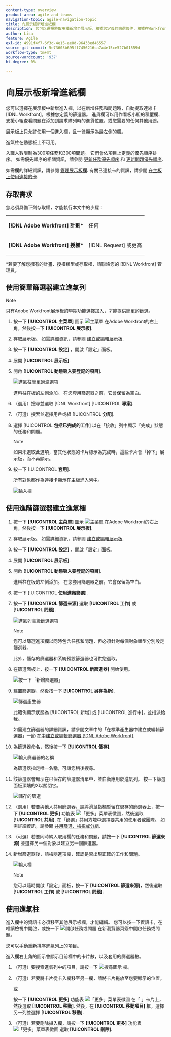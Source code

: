 ```yaml
---
content-type: overview
product-area: agile-and-teams
navigation-topic: agile-navigation-topic
title: 向展示板新增進紙欄
description: 您可以選擇將取用欄新增至展示板，根據您定義的篩選條件，根據在Workfront中新增的任務和問題，自動提取作為已連線卡片的問題。
author: Lisa
feature: Agile
exl-id: 4991f4f7-6f3d-4e15-ae8d-96433ed46557
source-git-commit: 5e73603b695ff7456216ca7a4e15ce527b01559d
workflow-type: tm+mt
source-wordcount: '937'
ht-degree: 0%

---
```


# 向展示板新增進紙欄

您可以選擇在展示板中新增進入欄，以在新增任務和問題時，自動提取連線卡 [!DNL Workfront]，根據您定義的篩選器。 進貨欄可以用作看板小組的積壓欄、支援小組查看問題在添加到請求隊列時的進貨位置，或您需要的任何其他用途。

展示板上只允許使用一個進入欄，且一律顯示為最左側的欄。

進氣柱在動態板上不可用。

入職人數限制為300項任務和300項問題。 它們會依項目上定義的優先順序排序。 如需優先順序的相關資訊，請參閱 [更新任務優先順序](/help/quicksilver/manage-work/tasks/task-information/task-priority.md) 和 [更新問題優先順序](/help/quicksilver/manage-work/issues/issue-information/update-issue-priority.md).

如需欄的詳細資訊，請參閱 [管理展示板欄](/help/quicksilver/agile/get-started-with-boards/manage-board-columns.md). 有關已連接卡的資訊，請參閱 [在主板上使用連接的卡](/help/quicksilver/agile/get-started-with-boards/connected-cards.md).

## 存取需求

您必須具備下列存取權，才能執行本文中的步驟：

<table style="table-layout:auto"> 
 <col> 
 </col> 
 <col> 
 </col> 
 <tbody> 
  <tr> 
   <td role="rowheader"><strong>[!DNL Adobe Workfront] 計劃*</strong></td> 
   <td> <p>任何</p> </td> 
  </tr> 
  <tr> 
   <td role="rowheader"><strong>[!DNL Adobe Workfront] 授權*</strong></td> 
   <td> <p>[!DNL Request] 或更高</p> </td> 
  </tr> 
 </tbody> 
</table>

&#42;若要了解您擁有的計畫、授權類型或存取權，請聯絡您的 [!DNL Workfront] 管理員。

## 使用簡單篩選器建立進氣列

>[!NOTE]
>
>只有Adobe Workfront展示板的早期功能選擇加入，才能提供簡單的篩選。

1. 按一下 **[!UICONTROL 主菜單]** 圖示 ![主菜單](assets/main-menu-icon.png) 在Adobe Workfront的右上角，然後按一下 **[!UICONTROL 展示板]**.
1. 存取展示板。 如需詳細資訊，請參閱 [建立或編輯展示板](../../agile/get-started-with-boards/create-edit-board.md).
1. 按一下 **[!UICONTROL 設定]** ，開啟「設定」面板。
1. 展開 **[!UICONTROL 展示板]**.
1. 開啟 **[!UICONTROL 動態吸入要登記的項目]**.

   ![進氣柱簡單過濾選項](assets/intake-column-simple-filters.png)

   進料柱在板的左側添加。 在您套用篩選器之前，它會保留為空白。

1. （選用）搜尋並選取 [!DNL Workfront] [!UICONTROL **專案**].
1. （可選）搜索並選擇用戶或組 [!UICONTROL **分配**].
1. 選擇 [!UICONTROL **包括已完成的工作**] 以在「接收」列中顯示「完成」狀態的任務和問題。

   >[!NOTE]
   >
   >如果未選取此選項，當其他狀態的卡片標示為完成時，這些卡片會「掉下」展示板，而不再顯示。

1. 按一下 [!UICONTROL **套用**].

   所有對象都作為連接卡顯示在主板進入列中。

   ![輸入欄](assets/intake-column-added3.png)

## 使用進階篩選器建立進氣欄

1. 按一下 **[!UICONTROL 主菜單]** 圖示 ![主菜單](assets/main-menu-icon.png) 在Adobe Workfront的右上角，然後按一下 **[!UICONTROL 展示板]**.
1. 存取展示板。 如需詳細資訊，請參閱 [建立或編輯展示板](../../agile/get-started-with-boards/create-edit-board.md).
1. 按一下 **[!UICONTROL 設定]** ，開啟「設定」面板。
1. 展開 **[!UICONTROL 展示板]**.
1. 開啟 **[!UICONTROL 動態吸入要登記的項目]**.

   進料柱在板的左側添加。 在您套用篩選器之前，它會保留為空白。

1. 按一下 [!UICONTROL **使用進階篩選**].
1. 按一下 **[!UICONTROL 篩選來源]** 選取 **[!UICONTROL 工作]** 或 **[!UICONTROL 問題]**.

   ![進氣列高級篩選選項](assets/intake-column-advanced-filters1.png)

   >[!NOTE]
   >
   >您可以篩選進項欄以同時包含任務和問題，但必須針對每個對象類型分別設定篩選器。
   >
   >此外，儲存的篩選器和系統預設篩選器也可供您選取。

1. 在篩選面板上，按一下 **[!UICONTROL 新篩選器]** 開始使用。

   ![按一下「新增篩選器」](assets/intake-filter-dialog5.png)

1. 建置篩選器，然後按一下 **[!UICONTROL 另存為新]**.

   ![篩選產生器](assets/intake-filter-dialog6.png)

   此範例顯示狀態為 [!UICONTROL 新增] 或 [!UICONTROL 進行中]，並指派給我。

   如需建立篩選器的詳細資訊，請參閱文章中的「在標準產生器中建立或編輯篩選器」一節 [在中建立或編輯篩選器 [!DNL Adobe Workfront]](/help/quicksilver/reports-and-dashboards/reports/reporting-elements/create-filters.md).

1. 為篩選器命名，然後按一下 **[!UICONTROL 儲存]**.

   ![輸入篩選器的名稱](assets/intake-filter-dialog7.png)

   為篩選器指定唯一名稱，可讓您稍後搜尋。

1. 該篩選器會顯示在已保存的篩選器清單中，並自動應用於進氣列。 按一下篩選面板頂端的X以關閉它。

   ![儲存的篩選](assets/intake-filter-dialog8.png)

1. （選用）若要與他人共用篩選器，請將滑鼠指標暫留在儲存的篩選器上，按一下 **[!UICONTROL 更多]** 功能表 ![「更多」菜單表徵圖](assets/more-icon-spectrum.png)，然後選取 **[!UICONTROL 共用]**. 在「篩選」共用方塊中選擇要共用的使用者或團隊。 如需詳細資訊，請參閱 [共用篩選、檢視或分組](/help/quicksilver/reports-and-dashboards/reports/reporting-elements/share-filter-view-grouping.md).
1. （可選）若要同時納入取用欄的任務和問題，請按一下 **[!UICONTROL 篩選來源]** 並選擇另一個對象以建立另一個篩選器。
1. 新增篩選器後，請檢閱進項欄，確認是否出現正確的工作和問題。

   ![輸入欄](assets/intake-column-added3.png)

   >[!NOTE]
   >
   >您可以隨時開啟「設定」面板，按一下 **[!UICONTROL 篩選來源]**，然後選取 **[!UICONTROL 工作]** 或 **[!UICONTROL 問題]**.

## 使用進氣柱

進入欄中的資訊卡必須移至其他展示板欄，才能編輯。 您可以按一下資訊卡，在唯讀檢視中開啟，或按一下 ![開啟任務或問題](assets/boards-launch-icon.png) 在新瀏覽器頁簽中開啟任務或問題。


您可以手動重新排序進氣列上的項目。

進入欄右上角的圖示會顯示目前欄中的卡片數，以及套用的篩選器數。

1. （可選）要搜索進氣列中的項目，請按一下 ![搜尋圖示](assets/search-icon.png) 欄。
1. （可選）若要將卡片從卡入欄移至另一欄，請將卡片拖放至您要顯示的位置。

   或

   按一下 **[!UICONTROL 更多]** 功能表 ![「更多」菜單表徵圖](assets/more-icon-spectrum.png) 在「 」卡片上，然後選取 **[!UICONTROL 移動]**. 然後，在 **[!UICONTROL 移動項目]** 框，選擇另一列並選擇 **[!UICONTROL 移動]**.

1. （可選）若要刪除攝入欄，請按一下 **[!UICONTROL 更多]** 功能表 ![「更多」菜單表徵圖](assets/more-icon-spectrum.png) 選取 **[!UICONTROL 刪除]**.
